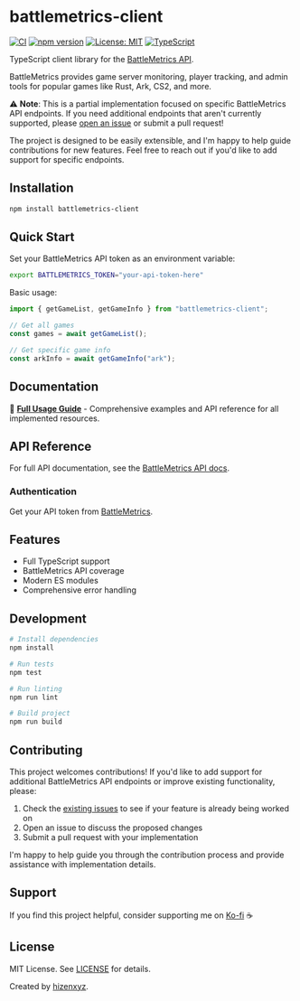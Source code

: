# battlemetrics-client

[![CI](https://github.com/hizenxyz/battlemetrics-client/workflows/CI/badge.svg)](https://github.com/hizenxyz/battlemetrics-client/actions)
[![npm version](https://badge.fury.io/js/battlemetrics-client.svg)](https://badge.fury.io/js/battlemetrics-client)
[![License: MIT](https://img.shields.io/badge/License-MIT-yellow.svg)](https://opensource.org/licenses/MIT)
[![TypeScript](https://img.shields.io/badge/TypeScript-007ACC?logo=typescript&logoColor=white)](https://www.typescriptlang.org/)

TypeScript client library for the [BattleMetrics API](https://www.battlemetrics.com/developers).

BattleMetrics provides game server monitoring, player tracking, and admin tools for popular games like Rust, Ark, CS2, and more.

⚠️ **Note**: This is a partial implementation focused on specific BattleMetrics API endpoints. If you need additional endpoints that aren't currently supported, please [open an issue](https://github.com/hizenxyz/battlemetrics-client/issues) or submit a pull request!

The project is designed to be easily extensible, and I'm happy to help guide contributions for new features. Feel free to reach out if you'd like to add support for specific endpoints.

## Installation

```bash
npm install battlemetrics-client
```

## Quick Start

Set your BattleMetrics API token as an environment variable:

```bash
export BATTLEMETRICS_TOKEN="your-api-token-here"
```

Basic usage:

```typescript
import { getGameList, getGameInfo } from "battlemetrics-client";

// Get all games
const games = await getGameList();

// Get specific game info
const arkInfo = await getGameInfo("ark");
```

## Documentation

📖 **[Full Usage Guide](USAGE.md)** - Comprehensive examples and API reference for all implemented resources.

## API Reference

For full API documentation, see the [BattleMetrics API docs](https://www.battlemetrics.com/developers/documentation).

### Authentication

Get your API token from [BattleMetrics](https://www.battlemetrics.com/developers).

## Features

- Full TypeScript support
- BattleMetrics API coverage
- Modern ES modules
- Comprehensive error handling

## Development

```bash
# Install dependencies
npm install

# Run tests
npm test

# Run linting
npm run lint

# Build project
npm run build
```

## Contributing

This project welcomes contributions! If you'd like to add support for additional BattleMetrics API endpoints or improve existing functionality, please:

1. Check the [existing issues](https://github.com/hizenxyz/battlemetrics-client/issues) to see if your feature is already being worked on
2. Open an issue to discuss the proposed changes
3. Submit a pull request with your implementation

I'm happy to help guide you through the contribution process and provide assistance with implementation details.

## Support

If you find this project helpful, consider supporting me on [Ko-fi](https://ko-fi.com/hizenxyz) ☕

## License

MIT License. See [LICENSE](LICENSE) for details.

Created by [hizenxyz](https://github.com/hizenxyz).
